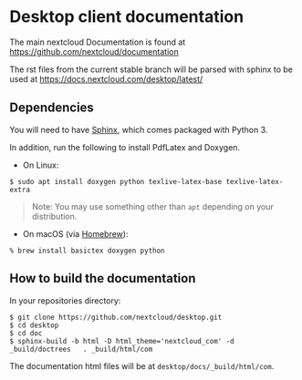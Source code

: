 <!--
  - SPDX-FileCopyrightText: 2020 Nextcloud GmbH and Nextcloud contributors
  - SPDX-License-Identifier: GPL-2.0-or-later
-->
# Desktop client documentation

The main nextcloud Documentation is found at https://github.com/nextcloud/documentation

The rst files from the current stable branch will be parsed with sphinx to be used at https://docs.nextcloud.com/desktop/latest/

## Dependencies

You will need to have [Sphinx](https://www.sphinx-doc.org), which comes packaged with Python 3.

In addition, run the following to install PdfLatex and Doxygen.

- On Linux:
```
$ sudo apt install doxygen python texlive-latex-base texlive-latex-extra
```
> Note: You may use something other than `apt` depending on your distribution.

- On macOS (via [Homebrew](https://brew.sh/)):
```
% brew install basictex doxygen python
```

## How to build the documentation

In your repositories directory:

```
$ git clone https://github.com/nextcloud/desktop.git
$ cd desktop
$ cd doc
$ sphinx-build -b html -D html_theme='nextcloud_com' -d _build/doctrees   . _build/html/com
```

The documentation html files will be at ```desktop/docs/_build/html/com```.
